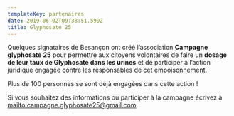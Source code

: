 ```yaml
---
templateKey: partenaires
date: 2019-06-02T09:38:51.599Z
title: Glyphosate 25
---
```

Quelques signataires de Besançon ont créé l’association **Campagne
  glyphosate 25** pour permettre aux citoyens volontaires de faire un
  **dosage de leur taux de Glyphosate dans les urines** et de
  participer à l’action juridique engagée contre les responsables de cet
  empoisonnement.

  Plus de 100 personnes se sont déjà engagées dans cette action !

  Si vous souhaitez des informations ou participer à la campagne écrivez à
  <mailto:campagne.glyphosate25@gmail.com>.
